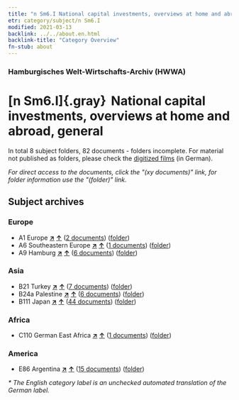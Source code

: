 ```yaml
---
title: "n Sm6.I National capital investments, overviews at home and abroad, general"
etr: category/subject/n Sm6.I
modified: 2021-03-13
backlink: ../../about.en.html
backlink-title: "Category Overview"
fn-stub: about
---
```


### Hamburgisches Welt-Wirtschafts-Archiv (HWWA)
# [n Sm6.I]{.gray}&#8201; National capital investments, overviews at home and abroad, general&#160; 





In total 8 subject folders, 82 documents - folders incomplete.
For material not published as folders, please check the [digitized films](/film/h1_sh) (in German).

_For direct access to the documents, click the "(xy documents)" link, for folder information use the "(folder)" link._

## Subject archives



### Europe

- A1 Europe [**&nearr;**](../../../geo/i/140892/about.en.html "Europe (all folders)") [**&uarr;**](../../../geo/about.en.html#A1 "Country category system") (<a href="https://pm20.zbw.eu/dfgview/sh/140892,145784" title="about: Europe : National capital investments, overviews at home and abroad, general" target="_blank">2 documents</a>) ([folder](http://purl.org/pressemappe20/folder/sh/140892,145784))
- A6 Southeastern Europe [**&nearr;**](../../../geo/i/140900/about.en.html "Southeastern Europe (all folders)") [**&uarr;**](../../../geo/about.en.html#A6 "Country category system") (<a href="https://pm20.zbw.eu/dfgview/sh/140900,145784" title="about: Southeastern Europe : National capital investments, overviews at home and abroad, general" target="_blank">1 documents</a>) ([folder](http://purl.org/pressemappe20/folder/sh/140900,145784))
- A9 Hamburg [**&nearr;**](../../../geo/i/140905/about.en.html "Hamburg (all folders)") [**&uarr;**](../../../geo/about.en.html#A9 "Country category system") (<a href="https://pm20.zbw.eu/dfgview/sh/140905,145784" title="about: Hamburg : National capital investments, overviews at home and abroad, general" target="_blank">6 documents</a>) ([folder](http://purl.org/pressemappe20/folder/sh/140905,145784))

### Asia

- B21 Turkey [**&nearr;**](../../../geo/i/141111/about.en.html "Turkey (all folders)") [**&uarr;**](../../../geo/about.en.html#B21 "Country category system") (<a href="https://pm20.zbw.eu/dfgview/sh/141111,145784" title="about: Turkey : National capital investments, overviews at home and abroad, general" target="_blank">7 documents</a>) ([folder](http://purl.org/pressemappe20/folder/sh/141111,145784))
- B24a Palestine [**&nearr;**](../../../geo/i/141115/about.en.html "Palestine (all folders)") [**&uarr;**](../../../geo/about.en.html#B24a "Country category system") (<a href="https://pm20.zbw.eu/dfgview/sh/141115,145784" title="about: Palestine : National capital investments, overviews at home and abroad, general" target="_blank">6 documents</a>) ([folder](http://purl.org/pressemappe20/folder/sh/141115,145784))
- B111 Japan [**&nearr;**](../../../geo/i/141272/about.en.html "Japan (all folders)") [**&uarr;**](../../../geo/about.en.html#B111 "Country category system") (<a href="https://pm20.zbw.eu/dfgview/sh/141272,145784" title="about: Japan : National capital investments, overviews at home and abroad, general" target="_blank">44 documents</a>) ([folder](http://purl.org/pressemappe20/folder/sh/141272,145784))

### Africa

- C110 German East Africa [**&nearr;**](../../../geo/i/141471/about.en.html "German East Africa (all folders)") [**&uarr;**](../../../geo/about.en.html#C110 "Country category system") (<a href="https://pm20.zbw.eu/dfgview/sh/141471,145784" title="about: German East Africa : National capital investments, overviews at home and abroad, general" target="_blank">1 documents</a>) ([folder](http://purl.org/pressemappe20/folder/sh/141471,145784))

### America

- E86 Argentina [**&nearr;**](../../../geo/i/141692/about.en.html "Argentina (all folders)") [**&uarr;**](../../../geo/about.en.html#E86 "Country category system") (<a href="https://pm20.zbw.eu/dfgview/sh/141692,145784" title="about: Argentina : National capital investments, overviews at home and abroad, general" target="_blank">15 documents</a>) ([folder](http://purl.org/pressemappe20/folder/sh/141692,145784))


_* The English category label is an unchecked automated translation of the German label._

